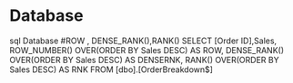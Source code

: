 # Database
sql Database
#ROW , DENSE_RANK(),RANK()
SELECT
[Order ID],Sales,
ROW_NUMBER() OVER(ORDER BY Sales DESC) AS ROW,
DENSE_RANK() OVER(ORDER BY Sales DESC) AS DENSERNK,
RANK() OVER(ORDER BY Sales DESC) AS RNK
FROM
[dbo].[OrderBreakdown$]
